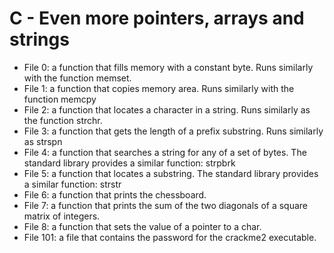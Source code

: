 # C - Even more pointers, arrays and strings

- File 0: a function that fills memory with a constant byte. Runs similarly with the function memset.
- File 1: a function that copies memory area. Runs similarly with the function memcpy
- File 2: a function that locates a character in a string. Runs similarly as the function strchr.
- File 3: a function that gets the length of a prefix substring. Runs similarly as strspn
- File 4: a function that searches a string for any of a set of bytes. The standard library provides a similar function: strpbrk
- File 5: a function that locates a substring. The standard library provides a similar function: strstr
- File 6: a function that prints the chessboard.
- File 7: a function that prints the sum of the two diagonals of a square matrix of integers.
- File 8: a function that sets the value of a pointer to a char.
- File 101: a file that contains the password for the crackme2 executable.
